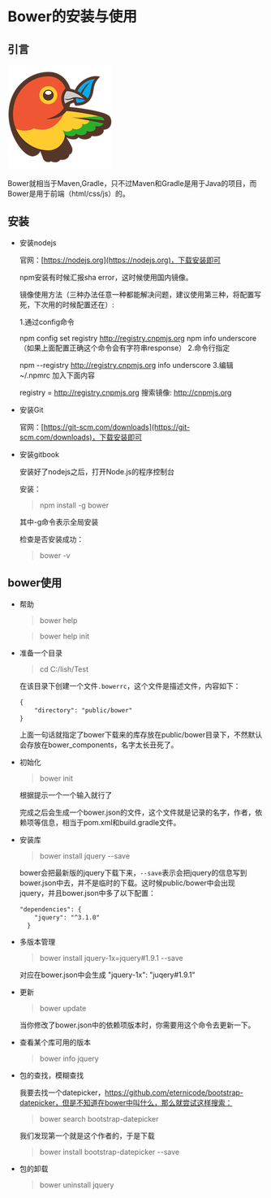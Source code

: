 Bower的安装与使用
=======

## 引言

![bower](img/bower.png)

Bower就相当于Maven,Gradle，只不过Maven和Gradle是用于Java的项目，而Bower是用于前端（html/css/js）的。



## 安装

* 安装nodejs

    官网：[https://nodejs.org](https://nodejs.org)，下载安装即可

    npm安装有时候汇报sha error，这时候使用国内镜像。
    
    镜像使用方法（三种办法任意一种都能解决问题，建议使用第三种，将配置写死，下次用的时候配置还在）:
    
    1.通过config命令
    
    npm config set registry http://registry.cnpmjs.org 
    npm info underscore （如果上面配置正确这个命令会有字符串response）
    2.命令行指定
    
    npm --registry http://registry.cnpmjs.org info underscore 
    3.编辑 ~/.npmrc 加入下面内容
    
    registry = http://registry.cnpmjs.org
    搜索镜像: http://cnpmjs.org

* 安装Git

    官网：[https://git-scm.com/downloads](https://git-scm.com/downloads)，下载安装即可


* 安装gitbook

    安装好了nodejs之后，打开Node.js的程序控制台
    
    安装：
    > npm install -g bower
    
    其中-g命令表示全局安装
    
    检查是否安装成功：
    > bower -v
    

    

## bower使用

* 帮助 

    > bower help
    
    > bower help init
    


* 准备一个目录 

    > cd C:/lish/Test
    
    在该目录下创建一个文件`.bowerrc`，这个文件是描述文件，内容如下：
    
    ```
    {
        "directory": "public/bower"
    }
    ```
    上面一句话就指定了bower下载来的库存放在public/bower目录下，不然默认会存放在bower_components，名字太长丑死了。
    
    
    
* 初始化

    > bower init
    
    根据提示一个一个输入就行了
    
    完成之后会生成一个bower.json的文件，这个文件就是记录的名字，作者，依赖项等信息，相当于pom.xml和build.gradle文件。
    
* 安装库

    > bower install jquery --save
    
    bower会把最新版的jquery下载下来，`--save`表示会把jquery的信息写到bower.json中去，并不是临时的下载。这时候public/bower中会出现jquery，并且bower.json中多了以下配置：
    ```
    "dependencies": {
        "jquery": "^3.1.0"
      }
    ```
    
    
* 多版本管理

    > bower install jquery-1x=jquery#1.9.1 --save
    
    对应在bower.json中会生成
    "jquery-1x": "juqery#1.9.1"
    
    
* 更新

    > bower update
    
    当你修改了bower.json中的依赖项版本时，你需要用这个命令去更新一下。
    
* 查看某个库可用的版本

    > bower info jquery
    
* 包的查找，模糊查找
    
    我要去找一个datepicker，https://github.com/eternicode/bootstrap-datepicker，但是不知道在bower中叫什么，那么就尝试这样搜索：
    
    > bower search bootstrap-datepicker
    
    我们发现第一个就是这个作者的，于是下载
    
    > bower install bootstrap-datepicker --save
    
* 包的卸载

    > bower uninstall jquery
    
    
    
    

    
    
